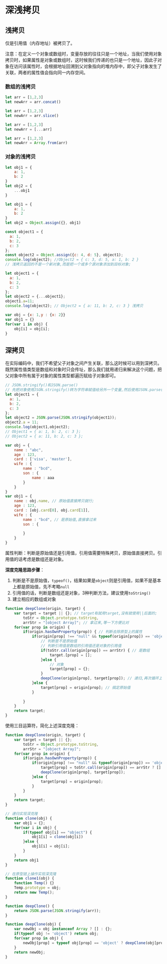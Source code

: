 # 深浅拷贝

## 浅拷贝

仅是引用值（内存地址）被拷贝了。

注意：在定义一个对象或数组时，变量存放的往往只是一个地址，当我们使用对象拷贝时，如果属性是对象或数组时，这时候我们传递的也只是一个地址，因此子对象在访问该属性时，会根据地址回溯到父对象指向的堆内存中，即父子对象发生了关联，两者的属性值会指向同一内存空间。

### 数组的浅拷贝

```js
let arr = [1,2,3]
let newArr = arr.concat()
```

```js
let arr = [1,2,3]
let newArr = arr.slice()
```

```js
let arr = [1,2,3]
let newArr = [...arr]
```

```js
let arr = [1,2,3]
let newArr = Array.from(arr)
```

### 对象的浅拷贝

```js
let obj1 = {
    a: 1,
    b: 2
}
let obj2 = {
    ...obj1
}
```

```js
let obj1 = {
    a: 1,
    b: 2
}
let obj2 = Object.assign({}, obj1)
```

```js
const object1 = {
  a: 1,
  b: 2,
  c: 3
};
const object2 = Object.assign({c: 4, d: 5}, object1);
console.log(object2); //Object2 = { c: 3, d: 5, a: 1, b: 2 }
// 浅拷贝返回的不是一个新对象,而是把一个或多个源对象添加到目标对象;
```

```js
let object1 = {
  a: 1,
  b: 2,
  c: 3
};
let object2 = {...object1};
object1.a=11;
console.log(object2); // Object2 = { a: 11, b: 2, c: 3 } 浅拷贝
```

```js
var obj = {x: 1,y : {x: 2}}
var obj1 = {}
for(var i in obj) {
	obj[i] = obj[i];
}
```

## 深拷贝

在实际编码中，我们不希望父子对象之间产生关联，那么这时候可以用到深拷贝。既然属性值类型是数组和对象时只会传址，那么我们就用递归来解决这个问题，把父对象中所有属于对象的属性类型都遍历赋给子对象即可。

```js
// JSON.stringify()和JSON.parse()
// 先把对象使用JSON.stringify()转为字符串赋值给另外一个变量,然后使用JSON.parse()转回来;
let object1 = {
  a: 1,
  b: 2,
  c: 3
};
let object2 = JSON.parse(JSON.stringify(object1));
object2.a = 11;
console.log(object1,object2);
// Object1 = { a: 1, b: 2, c: 3 }; 
// Object2 = { a: 11, b: 2, c: 3 };
```

```js
var obj = {
    name : "abc",
    age : 123,
    card : ['visa', 'master'],
    wife : {
        name : "bcd",
        son : {
            name : aaa
        }
    }
}
var obj1 = {
    name : obj.name, // 原始值直接拷贝就行;
    age : 123,
    card : [obj.card[0], obj.card[1]],
    wife : {
        name : "bcd", // 是原始值,直接拿过来
        son : {
            
        }
    }
}
```

属性判断：判断是原始值还是引用值，引用值需要特殊拷贝，原始值直接拷贝。引用值的话考虑是数组还是对象。

**深度克隆思路步骤**：

1. 判断是不是原始值，`typeof()`，结果如果是`object`则是引用值，如果不是基本上都是原始值，先不考略`null`
2. 引用值的话，判断是数组还是对象，3种判断方法，建议使用`toString()`
3. 建立相应的数组或对象

```js
function deepClone(origin, target) {
    var target = target || {}; // target有就用target,没有就使用||后面的;
    	toStr = Object.prototype.toString,
    	arrStr = "[object Array]"; // 拿过来,等一下方便比对
    for(var prop in origin) {
        if(origin.hasOwnProperty(prop)) { // 判断去除原型上的属性
        	if(origin[prop] !== "null" && typeof(origin[prop]) == 'object') { 
                // 判断是不是原始值
                // 判断引用值是数组的引用值还是对象的引用值
                if(toStr.call(origin[prop]) == arrStr) { // 是数组
                    target.[prop] = [];
                }else {
                    // 对象
                    target[prop] = {};
                }
                deepClone(origin[prop], target[prop]); // 递归,再次循环上面的过程
        	}else {
                target[prop] = origin[prop]; // 搞定原始值
        	}
            
        }
    }
    return target;
}
```

使用三目运算符，简化上述深度克隆：

```js
function deepClone(origin, target) {
    var target = target || {};  
    	toStr = Object.prototype.toString,
    	arrStr = "[object Array]"; 
    for(var prop in origin) {
        if(origin.hasOwnProperty(prop)) {  
        	if(origin[prop] !== "null" && typeof(origin[prop]) == 'object') {  
                target[prop] = toStr.call(origin[prop]) == arrStr ? [] : {};
                deepClone(origin[prop], target[prop]); 
        	}else {
                target[prop] = origin[prop]; 
        	}
        }
    }
    return target;
}
```

```js
// 递归实现深克隆
function clone(obj) {
	var obj1 = {};
	for(var i in obj) {
		if(typeof obj[i] == "object") {
			obj1[i] = clone(obj[i])
		}else {
			obj1[i] = obj[i];
		}
	}
	return obj1
}
```

```js
// 在原型链上操作实现深克隆
function clone1(obj) {
	function Temp() {}
	Temp.prototype = obj;
	return new Temp();
}
```

```js
function deepClone() {
    return JSON.parse(JSON.stringify(arr));
}
```

```js
function deepClone(obj) {
	var newObj = obj instanceof Array ? [] : {};
	if(typeof obj != 'object') return obj;
	for(var prop in obj) {
		newObj[prop] = typeof obj[prop] == 'object' ? deepClone(obj[prop] : obj[prop])
	}
	return newObj;
}
```







